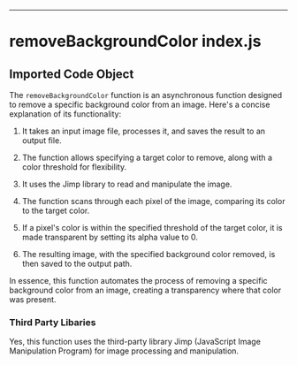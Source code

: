 
  
  

---
# removeBackgroundColor index.js
## Imported Code Object
The `removeBackgroundColor` function is an asynchronous function designed to remove a specific background color from an image. Here's a concise explanation of its functionality:

1. It takes an input image file, processes it, and saves the result to an output file.

2. The function allows specifying a target color to remove, along with a color threshold for flexibility.

3. It uses the Jimp library to read and manipulate the image.

4. The function scans through each pixel of the image, comparing its color to the target color.

5. If a pixel's color is within the specified threshold of the target color, it is made transparent by setting its alpha value to 0.

6. The resulting image, with the specified background color removed, is then saved to the output path.

In essence, this function automates the process of removing a specific background color from an image, creating a transparency where that color was present.

### Third Party Libaries

Yes, this function uses the third-party library Jimp (JavaScript Image Manipulation Program) for image processing and manipulation.

  
  